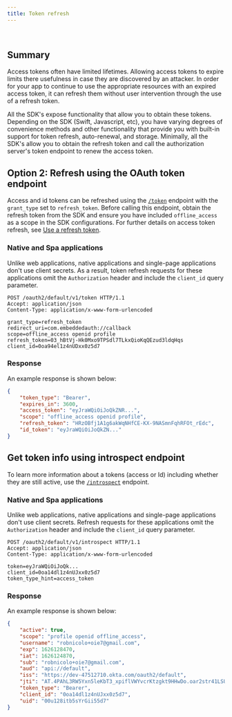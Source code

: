```yaml
---
title: Token refresh
---
```

<div class="oie-embedded-sdk">

<ApiLifecycle access="ie" /><br>

<StackSelector class="cleaner-selector"/>

## Summary

Access tokens often have limited lifetimes. Allowing access
tokens to expire limits there usefulness in case they are discovered
by an attacker. In order for your app to continue to use the
appropriate resources with an expired access token, it can refresh
them without user intervention through the use of a refresh token.

All the SDK's expose functionality that allow you
to obtain these tokens. Depending on the SDK (Swift, Javascript,
 etc), you have varying degrees of convenience
methods and other functionality that provide you with built-in support
for token refresh, auto-renewal, and storage.  Minimally,
all the SDK's allow you to obtain the refresh token and call the authorization
server's token endpoint to renew the access token.

<StackSelector snippet="refreshusingthesdk" noSelector />

## Option 2: Refresh using the OAuth token endpoint

Access and id tokens can be refreshed using the
[`/token`](https://developer.okta.com/docs/reference/api/oidc/#token)
endpoint with the `grant_type` set to `refresh_token`.  Before calling this endpoint,
obtain the refresh token from the SDK and ensure you have included
`offline_access` as a scope in the SDK configurations. For further details on
access token refresh, see
[Use a refresh token](/docs/guides/refresh-tokens/use-refresh-token/).

<StackSelector snippet="refreshendpointrequest" noSelector />

### Native and Spa applications

Unlike web applications, native applications and single-page applications
don't use client secrets. As a result, token refresh requests for these
applications omit the `Authorization` header and include the `client_id`
query parameter.

```http
POST /oauth2/default/v1/token HTTP/1.1
Accept: application/json
Content-Type: application/x-www-form-urlencoded

grant_type=refresh_token
redirect_uri=com.embeddedauth://callback
scope=offline_access openid profile
refresh_token=03_hBtVj-Hk0Mxo9TPSdl7TLkxQioKqQEzud3ldqHqs
client_id=0oa94el1z4nUDxx0z5d7
```

### Response

An example response is shown below:

```json
{
    "token_type": "Bearer",
    "expires_in": 3600,
    "access_token": "eyJraWQiOiJoQkZNR...",
    "scope": "offline_access openid profile",
    "refresh_token": "HRzOBfj1A1g6akWqNHfCE-KX-9NASmnFqhRFOt_rEdc",
    "id_token": "eyJraWQiOiJoQkZN..."
}
```

## Get token info using introspect endpoint

To learn more information about a tokens (access or Id) including whether
they are still active, use the
[`/introspect`](https://developer.okta.com/docs/reference/api/oidc/#introspect)
endpoint.

<StackSelector snippet="introspectendpointrequest" noSelector />

### Native and Spa applications

Unlike web applications, native applications and single-page applications don't
use client secrets. Refresh requests for these applications omit the `Authorization`
header and include the `client_id` query parameter.

```http
POST /oauth2/default/v1/introspect HTTP/1.1
Accept: application/json
Content-Type: application/x-www-form-urlencoded

token=eyJraWQiOiJoQk...
client_id=0oa14dl1z4nUJxx0z5d7
token_type_hint=access_token
```

### Response

An example response is shown below:

```json
{
    "active": true,
    "scope": "profile openid offline_access",
    "username": "robnicolo+oie7@gmail.com",
    "exp": 1626128470,
    "iat": 1626124870,
    "sub": "robnicolo+oie7@gmail.com",
    "aud": "api://default",
    "iss": "https://dev-47512710.okta.com/oauth2/default",
    "jti": "AT.4PAhL3RW5Yxn5leKbT3_xpiflVWYvcrKtzgkt9HHwDo.oar2str41LSUbsgXb5d6",
    "token_type": "Bearer",
    "client_id": "0oa14dl1z4nUJxx0z5d7",
    "uid": "00u128itb5sYrGii55d7"
}
```

</div>
